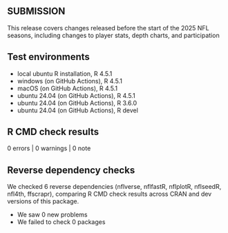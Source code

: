 ## SUBMISSION

This release covers changes released before the start of the 2025 NFL seasons,
including changes to player stats, depth charts, and participation

## Test environments
* local ubuntu R installation,      R 4.5.1
* windows      (on GitHub Actions), R 4.5.1
* macOS        (on GitHub Actions), R 4.5.1
* ubuntu 24.04 (on GitHub Actions), R 4.5.1
* ubuntu 24.04 (on GitHub Actions), R 3.6.0
* ubuntu 24.04 (on GitHub Actions), R devel

## R CMD check results

0 errors | 0 warnings | 0 note

## Reverse dependency checks

We checked 6 reverse dependencies (nflverse, nflfastR, nflplotR, nflseedR, nfl4th,
ffscrapr), comparing R CMD check results across CRAN and dev versions of this
package.

 * We saw 0 new problems
 * We failed to check 0 packages
